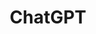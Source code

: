 ---
title: ChatGPT
url: https://chat.openai.com
description: OpenAI 开发的强大 AI 对话助手，支持多种语言和任务
category: AI工具
tags: [AI对话, 文本生成, OpenAI, 聊天机器人]
icon: 🤖
---